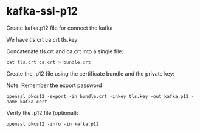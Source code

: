 # kafka-ssl-p12

Create kafka.p12 file for connect the kafka

We have tls.crt ca.crt tls.key


Concatenate tls.crt and ca.crt into a single file:

```
cat tls.crt ca.crt > bundle.crt
```

Create the .p12 file using the certificate bundle and the private key:

Note: Remember the export password

```
openssl pkcs12 -export -in bundle.crt -inkey tls.key -out kafka.p12 -name kafka-cert
```

Verify the .p12 file (optional):

```
openssl pkcs12 -info -in kafka.p12
```
